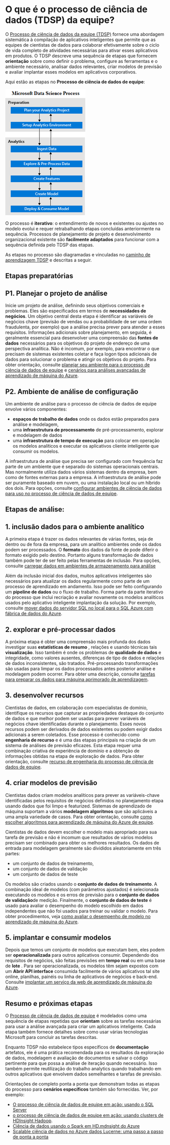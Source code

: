 <properties 
    pageTitle="O que é o processo de ciência de dados de equipe?  | Microsoft Azure" 
    description="O processo de ciência de dados de equipe é um método sistemático para criar aplicativos inteligentes que utilizam análises avançadas." 
    services="machine-learning" 
    documentationCenter="" 
    authors="bradsev"
    manager="jhubbard" 
    editor="cgronlun" />

<tags 
    ms.service="machine-learning" 
    ms.workload="data-services" 
    ms.tgt_pltfrm="na" 
    ms.devlang="na" 
    ms.topic="article" 
    ms.date="09/19/2016" 
    ms.author="bradsev" /> 


# <a name="what-is-the-team-data-science-process-tdsp"></a>O que é o processo de ciência de dados (TDSP) da equipe?

O [Processo de ciência de dados da equipe (TDSP)](data-science-process-overview.md) fornece uma abordagem sistemática à compilação de aplicativos inteligentes que permite que as equipes de cientistas de dados para colaborar efetivamente sobre o ciclo de vida completo de atividades necessárias para ativar esses aplicativos em produtos. O TDSP descreve uma sequência de etapas que fornecem **orientação** sobre como definir o problema, configure as ferramentas e o ambiente necessário, analisar dados relevantes, criar modelos de previsão e avaliar implantar esses modelos em aplicativos corporativos. 

Aqui estão as etapas no **Processo de ciência de dados de equipe**:  

![Fluxo de trabalho de PONTA](./media/machine-learning-data-science-the-cortana-analytics-process/CAP-workflow.png)

O processo é **iterativo**: o entendimento de novos e existentes ou ajustes no modelo evolui e requer retrabalhando etapas concluídas anteriormente na sequência. Processos de planejamento de projeto e desenvolvimento organizacional existente são **facilmente adaptados** para funcionar com a sequência definida pelo TDSP das etapas. 

As etapas no processo são diagramadas e vinculadas no [caminho de aprendizagem TDSP](https://azure.microsoft.com/documentation/learning-paths/cortana-analytics-process/) e descritas a seguir.  

## <a name="preparation-steps"></a>Etapas preparatórias 

## <a name="p1-plan-the-analytics-project"></a>P1. Planejar o projeto de análise 

Inicie um projeto de análise, definindo seus objetivos comerciais e problemas. Eles são especificados em termos de **necessidades de negócios**. Um objetivo central desta etapa é identificar as variáveis de negócios chave (previsão de vendas ou a probabilidade de ser uma ordem fraudulenta, por exemplo) que a análise precisa prever para atender a esses requisitos. Informações adicionais sobre planejamento, em seguida, é geralmente essencial para desenvolver uma compreensão das **fontes de dados** necessários para os objetivos do projeto de endereço de uma perspectiva analítica. Não é incomum, por exemplo, para encontrar o que precisam de sistemas existentes coletar e faça logon tipos adicionais de dados para solucionar o problema e atingir os objetivos do projeto. Para obter orientação, consulte [planejar seu ambiente para o processo de ciência de dados de equipe](machine-learning-data-science-plan-your-environment.md) e [cenários para análises avançadas de aprendizado de máquina do Azure](machine-learning-data-science-plan-sample-scenarios.md).  

## <a name="p2-setup-analytics-environment"></a>P2. Ambiente de análise de configuração 

Um ambiente de análise para o processo de ciência de dados de equipe envolve vários componentes: 

- **espaços de trabalho de dados** onde os dados estão preparados para análise e modelagem, 
- uma **infraestrutura de processamento** de pré-processamento, explorar e modelagem de dados
- uma **infraestrutura de tempo de execução** para colocar em operação os modelos analíticos e executar os aplicativos cliente inteligente que consumir os modelos.  

A infraestrutura de análise que precisa ser configurado com frequência faz parte de um ambiente que é separado do sistemas operacionais centrais. Mas normalmente utiliza dados vários sistemas dentro da empresa, bem como de fontes externas para a empresa. A infraestrutura de análise pode ser puramente baseado em nuvem, ou uma instalação local ou um híbrido dos dois. Para opções, consulte [configurar ambientes de ciência de dados para uso no processo de ciência de dados de equipe](machine-learning-data-science-environment-setup.md).

## <a name="analytics-steps"></a>Etapas de análise:  

## <a name="1-ingest-data-into-the-analytical-environment"></a>1. inclusão dados para o ambiente analítico 

A primeira etapa é trazer os dados relevantes de várias fontes, seja de dentro ou de fora da empresa, para um analítico ambientes onde os dados podem ser processados. O **formato** dos dados da fonte de pode diferir o formato exigido pelo destino. Portanto alguns transformação de dados também pode ter de ser feito pelas ferramentas de inclusão. Para opções, consulte [carregar dados em ambientes de armazenamento para análise](machine-learning-data-science-ingest-data.md)

Além da inclusão inicial dos dados, muitos aplicativos inteligentes são necessários para atualizar os dados regularmente como parte de um processo de aprendizado em andamento. Isso pode ser feito configurando um **pipeline de dados** ou o fluxo de trabalho. Forma parte da parte iterativo do processo que inclui recriação e avaliar novamente os modelos analíticos usados pelo aplicativo inteligente implantação da solução. Por exemplo, consulte [mover dados do servidor SQL no local para o SQL Azure com fábrica de dados do Azure](machine-learning-data-science-move-sql-azure-adf.md).


## <a name="2-explore-and-pre-process-data"></a>2. explorar e pré-processar dados 

A próxima etapa é obter uma compreensão mais profunda dos dados investigar suas **estatísticas de resumo** , relações e usando técnicas tais **visualização**. Isso também é onde os problemas de **qualidade de dados** e integridade, como valores ausentes, diferenças de tipo de dados e relações de dados inconsistentes, são tratados. Pré-processando transformações são usadas para limpar os dados processados antes posterior análise e modelagem podem ocorrer. Para obter uma descrição, consulte [tarefas para preparar os dados para máquina aprimorado de aprendizagem](machine-learning-data-science-prepare-data.md).


## <a name="3-develop-features"></a>3. desenvolver recursos 

Cientistas de dados, em colaboração com especialistas de domínio, identifique os recursos que capturar as propriedades destaque do conjunto de dados e que melhor podem ser usadas para prever variáveis de negócios chave identificadas durante o planejamento. Esses novos recursos podem ser derivados de dados existentes ou podem exigir dados adicionais a serem coletados. Esse processo é conhecido como **engenharia de recurso** e é uma das etapas principais na criação de um sistema de análises de previsão eficazes. Esta etapa requer uma combinação criativa de experiência de domínio e a obtenção de informações obtidas na etapa de exploração de dados. Para obter orientação, consulte [recurso de engenharia do processo de ciência de dados de equipe](machine-learning-data-science-create-features.md).


## <a name="4-create-predictive-models"></a>4. criar modelos de previsão 

Cientistas dados criam modelos analíticos para prever as variáveis-chave identificadas pelos requisitos de negócios definidos no planejamento etapa usando dados que foi limpo e featurized. Sistemas de aprendizado de máquina suportam a vários **modelagem algoritmos** que são aplicáveis a uma ampla variedade de casos. Para obter orientação, consulte [como escolher algoritmos para aprendizado de máquina do Azure de equipe](machine-learning-algorithm-choice.md).

Cientistas de dados devem escolher o modelo mais apropriado para sua tarefa de previsão e não é incomum que resultados de vários modelos precisam ser combinado para obter os melhores resultados. Os dados de entrada para modelagem geralmente são divididos aleatoriamente em três partes:

- um conjunto de dados de treinamento, 
- um conjunto de dados de validação 
- um conjunto de dados de teste 

Os modelos são criados usando o **conjunto de dados de treinamento**. A combinação ideal de modelos (com parâmetros ajustados) é selecionada executando os modelos e os erros de previsão para o **conjunto de dados de validação**de medição. Finalmente, o **conjunto de dados de teste** é usado para avaliar o desempenho do modelo escolhido em dados independentes que não foi usados para treinar ou validar o modelo.  Para obter procedimentos, veja [como avaliar o desempenho de modelo no aprendizado de máquina do Azure](machine-learning-evaluate-model-performance.md).


## <a name="5-deploy-and-consume-models"></a>5. implantar e consumir modelos 

Depois que temos um conjunto de modelos que executam bem, eles podem ser **operacionalizada** para outros aplicativos consumir. Dependendo dos requisitos de negócios, são feitas previsões em **tempo real** ou em uma base de **lote** . Para ser operacionalizada, os modelos têm sejam expostos com um **Abrir API interface** consumida facilmente de vários aplicativos tal site online, planilhas, painéis ou linha de aplicativos de negócios e back-end. Consulte [implantar um serviço da web de aprendizado de máquina do Azure](machine-learning-publish-a-machine-learning-web-service.md).

## <a name="summary-and-next-steps"></a>Resumo e próximas etapas

O [Processo de ciência de dados de equipe](https://azure.microsoft.com/documentation/learning-paths/cortana-analytics-process/) é modelados como uma sequência de etapas repetidas que **orientam** sobre as tarefas necessárias para usar a análise avançada para criar um aplicativos inteligente. Cada etapa também fornece detalhes sobre como usar várias tecnologias Microsoft para concluir as tarefas descritas. 

Enquanto TDSP não estabelece tipos específicos de **documentação** artefatos, ele é uma prática recomendada para os resultados da exploração de dados, modelagem e avaliação de documentos e salvar o código pertinente para que possa a análise de iteração quando necessário. Isso também permite reutilização do trabalho analytics quando trabalhando em outros aplicativos que envolvem dados semelhantes e tarefas de previsão.

Orientações de completo ponta a ponta que demonstram todas as etapas do processo para **cenários específicos** também são fornecidas. Ver, por exemplo:

- [O processo de ciência de dados de equipe em ação: usando o SQL Server](machine-learning-data-science-process-sql-walkthrough.md)
- [o processo de ciência de dados de equipe em ação: usando clusters de HDInsight Hadoop](machine-learning-data-science-process-hive-walkthrough.md).
- [Ciência de dados usando o Spark em HD.mdnsight do Azure](machine-learning-data-science-spark-overview.md)
- [Scalable ciência de dados no Azure dados Lucerne: uma passo a passo de ponta a ponta](machine-learning-data-science-process-data-lake-walkthrough.md)

 
